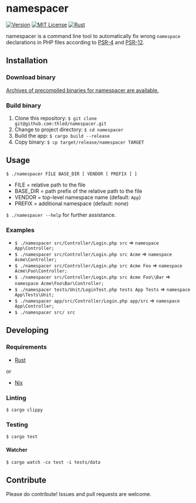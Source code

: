 # namespacer

[![Version][version-badge]][changelog]
[![MIT License][license-badge]][license]
[![Rust][rust-badge]][rust]

namespacer is a command line tool to automatically fix wrong `namespace` declarations in PHP files
according to [PSR-4][psr-4] and [PSR-12][psr-12].

## Installation

### Download binary

[Archives of precompiled binaries for namespacer are available.][releases]

### Build binary

1. Clone this repository: `$ git clone git@github.com:thled/namespacer.git`
1. Change to project directory: `$ cd namespacer`
1. Build the app: `$ cargo build --release`
1. Copy binary: `$ cp target/release/namespacer TARGET`

## Usage

`$ ./namespacer FILE BASE_DIR [ VENDOR [ PREFIX ] ]`

- FILE = relative path to the file
- BASE\_DIR = path prefix of the relative path to the file
- VENDOR = top-level namespace name (default: `App`)
- PREFIX = additional namespace (default: none)

`$ ./namespacer --help` for further assistance.

### Examples

- `$ ./namespacer src/Controller/Login.php src` => `namespace App\Controller;`
- `$ ./namespacer src/Controller/Login.php src Acme` => `namespace Acme\Controller;`
- `$ ./namespacer src/Controller/Login.php src Acme Foo` => `namespace Acme\Foo\Controller;`
- `$ ./namespacer src/Controller/Login.php src Acme Foo\\Bar` => `namespace Acme\Foo\Bar\Controller;`
- `$ ./namespacer tests/Unit/LoginTest.php tests App Tests` => `namespace App\Tests\Unit;`
- `$ ./namespacer app/src/Controller/Login.php app/src` => `namespace App\Controller;`
- `$ ./namespacer src/ src`

## Developing

### Requirements

- [Rust][rust-lang]

or

- [Nix][nix]

### Linting

`$ cargo clippy`

### Testing

`$ cargo test`

#### Watcher

`$ cargo watch -cx test -i tests/data`

## Contribute

Please do contribute! Issues and pull requests are welcome.

[version-badge]: https://img.shields.io/badge/version-1.0.0-blue.svg
[changelog]: ./CHANGELOG.md
[license-badge]: https://img.shields.io/badge/license-MIT-blue.svg
[license]: ./LICENSE
[nix]: https://nixos.org/download.html
[rust-badge]: https://img.shields.io/badge/Rust-1.71-blue.svg
[rust]: https://blog.rust-lang.org/2020/11/19/Rust-1.71.html
[rust-lang]: https://www.rust-lang.org/tools/install
[psr-4]: https://www.php-fig.org/psr/psr-4
[psr-12]: https://www.php-fig.org/psr/psr-12
[releases]: https://github.com/thled/namespacer/releases
